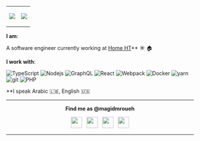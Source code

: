 <p align="center">
<table>
  <tr>
    <td>
<p align="center"><a href="https://dev.page/magidmroueh"><img src="https://github-readme-stats.vercel.app/api/top-langs?username=magidmroueh&show_icons=true&bg_color=0B0B0B&title_color=88DCF4&text_color=fff&icon_color=88DCF4&hide_border=true" /></a></p>
    </td>
    <td>
<p align="center"><a href="https://dev.page/magidmroueh"><img src="https://github-readme-stats.vercel.app/api?username=magidmroueh&show_icons=true&bg_color=0B0B0B&title_color=88DCF4&text_color=fff&icon_color=88DCF4&hide_border=true&count_private=true&show_icons=true" /></a></p>
    </td>
  </tr>
</table>
</p>

**I am**:

A software engineer currently working at [Home HT](https://home.ht/)\*\*
:sunny: 🏠

**I work with**:

<p>
  <img alt="TypeScript" src="https://img.shields.io/badge/-Typescript-0095D5?style=flat-square&logo=kotlin&logoColor=white" />
  <img alt="Nodejs" src="https://img.shields.io/badge/-Nodejs-43853d?style=flat-square&logo=Node.js&logoColor=white" />
  <img alt="GraphQL" src="https://img.shields.io/badge/-GraphQL-E10098?style=flat-square&logo=graphql&logoColor=white" />
  <img alt="React" src="https://img.shields.io/badge/-React-61DAFB?style=flat-square&logo=react&logoColor=white" />
  <img alt="Webpack" src="https://img.shields.io/badge/-Webpack-8DD6F9?style=flat-square&logo=webpack&logoColor=white" /> 
  <img alt="Docker" src="https://img.shields.io/badge/-Docker-2496ED?style=flat-square&logo=docker&logoColor=white" />
  <img alt="yarn" src="https://img.shields.io/badge/-YARN-2188B6?style=flat-square&logo=yarn&logoColor=white" />
  <img alt="git" src="https://img.shields.io/badge/-Git-F05032?style=flat-square&logo=git&logoColor=white" />
  <img alt="PHP" src="https://img.shields.io/badge/-PHP-5849BE?style=flat-square&logo=php&logoColor=white" />
</p>

**I speak Arabic :lebanon:, English :us:

---

<p align="center">
  <b>Find me as @magidmroueh</b>
  <p align="center">
    <a href="https://linkedin.com/in/magid-mroueh"><img src="https://svgshare.com/i/SiT.svg" height=30 /></a>
    &nbsp;
    <a href="https://stackoverflow.com/users/3090394/magidmroueh"><img src="https://svgshare.com/i/ShT.svg" height=30 /></a>
    &nbsp;
    <a href="https://instagram.com/magidmroueh"><img src="https://svgshare.com/i/ShE.svg" height=30 /></a>
    &nbsp;
    <a href="https://twitter.com/magidmroueh"><img src="https://svgshare.com/i/SiG.svg" height=30 /></a>
  </p>
</p>

---
